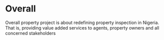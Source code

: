 # Overall
Overall property project is about redefining property inspection in Nigeria. That is, providing value added services to agents, property owners and all concerned stakeholders

